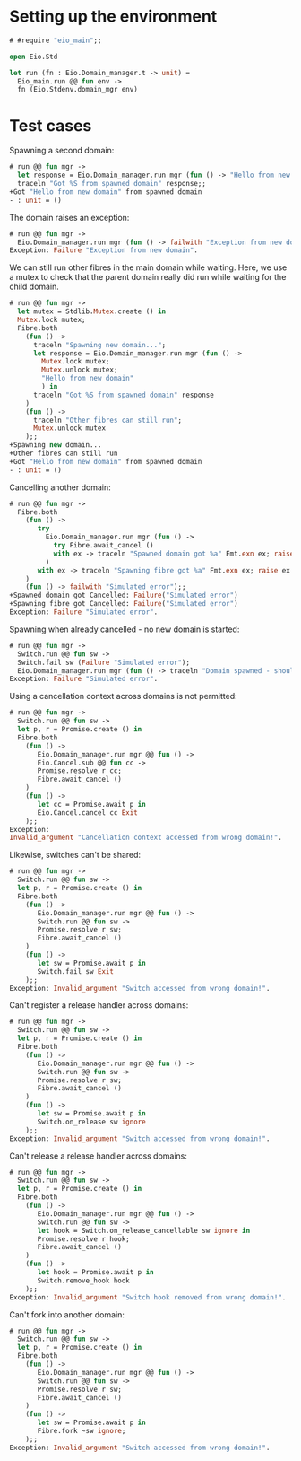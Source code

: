# Setting up the environment

```ocaml
# #require "eio_main";;
```

```ocaml
open Eio.Std

let run (fn : Eio.Domain_manager.t -> unit) =
  Eio_main.run @@ fun env ->
  fn (Eio.Stdenv.domain_mgr env)
```

# Test cases

Spawning a second domain:

```ocaml
# run @@ fun mgr ->
  let response = Eio.Domain_manager.run mgr (fun () -> "Hello from new domain") in
  traceln "Got %S from spawned domain" response;;
+Got "Hello from new domain" from spawned domain
- : unit = ()
```

The domain raises an exception:

```ocaml
# run @@ fun mgr ->
  Eio.Domain_manager.run mgr (fun () -> failwith "Exception from new domain");;
Exception: Failure "Exception from new domain".
```

We can still run other fibres in the main domain while waiting.
Here, we use a mutex to check that the parent domain really did run while waiting for the child domain.

```ocaml
# run @@ fun mgr ->
  let mutex = Stdlib.Mutex.create () in
  Mutex.lock mutex;
  Fibre.both
    (fun () ->
      traceln "Spawning new domain...";
      let response = Eio.Domain_manager.run mgr (fun () ->
        Mutex.lock mutex;
        Mutex.unlock mutex;
        "Hello from new domain"
        ) in
      traceln "Got %S from spawned domain" response
    )
    (fun () ->
      traceln "Other fibres can still run";
      Mutex.unlock mutex
    );;
+Spawning new domain...
+Other fibres can still run
+Got "Hello from new domain" from spawned domain
- : unit = ()
```

Cancelling another domain:

```ocaml
# run @@ fun mgr ->
  Fibre.both
    (fun () ->
       try
         Eio.Domain_manager.run mgr (fun () ->
           try Fibre.await_cancel ()
           with ex -> traceln "Spawned domain got %a" Fmt.exn ex; raise ex
         )
       with ex -> traceln "Spawning fibre got %a" Fmt.exn ex; raise ex
    )
    (fun () -> failwith "Simulated error");;
+Spawned domain got Cancelled: Failure("Simulated error")
+Spawning fibre got Cancelled: Failure("Simulated error")
Exception: Failure "Simulated error".
```

Spawning when already cancelled - no new domain is started:

```ocaml
# run @@ fun mgr ->
  Switch.run @@ fun sw ->
  Switch.fail sw (Failure "Simulated error");
  Eio.Domain_manager.run mgr (fun () -> traceln "Domain spawned - shouldn't happen!");;
Exception: Failure "Simulated error".
```

Using a cancellation context across domains is not permitted:

```ocaml
# run @@ fun mgr ->
  Switch.run @@ fun sw ->
  let p, r = Promise.create () in
  Fibre.both
    (fun () ->
       Eio.Domain_manager.run mgr @@ fun () ->
       Eio.Cancel.sub @@ fun cc ->
       Promise.resolve r cc;
       Fibre.await_cancel ()
    )
    (fun () ->
       let cc = Promise.await p in
       Eio.Cancel.cancel cc Exit
    );;
Exception:
Invalid_argument "Cancellation context accessed from wrong domain!".
```

Likewise, switches can't be shared:

```ocaml
# run @@ fun mgr ->
  Switch.run @@ fun sw ->
  let p, r = Promise.create () in
  Fibre.both
    (fun () ->
       Eio.Domain_manager.run mgr @@ fun () ->
       Switch.run @@ fun sw ->
       Promise.resolve r sw;
       Fibre.await_cancel ()
    )
    (fun () ->
       let sw = Promise.await p in
       Switch.fail sw Exit
    );;
Exception: Invalid_argument "Switch accessed from wrong domain!".
```

Can't register a release handler across domains:

```ocaml
# run @@ fun mgr ->
  Switch.run @@ fun sw ->
  let p, r = Promise.create () in
  Fibre.both
    (fun () ->
       Eio.Domain_manager.run mgr @@ fun () ->
       Switch.run @@ fun sw ->
       Promise.resolve r sw;
       Fibre.await_cancel ()
    )
    (fun () ->
       let sw = Promise.await p in
       Switch.on_release sw ignore
    );;
Exception: Invalid_argument "Switch accessed from wrong domain!".
```

Can't release a release handler across domains:

```ocaml
# run @@ fun mgr ->
  Switch.run @@ fun sw ->
  let p, r = Promise.create () in
  Fibre.both
    (fun () ->
       Eio.Domain_manager.run mgr @@ fun () ->
       Switch.run @@ fun sw ->
       let hook = Switch.on_release_cancellable sw ignore in
       Promise.resolve r hook;
       Fibre.await_cancel ()
    )
    (fun () ->
       let hook = Promise.await p in
       Switch.remove_hook hook
    );;
Exception: Invalid_argument "Switch hook removed from wrong domain!".
```

Can't fork into another domain:

```ocaml
# run @@ fun mgr ->
  Switch.run @@ fun sw ->
  let p, r = Promise.create () in
  Fibre.both
    (fun () ->
       Eio.Domain_manager.run mgr @@ fun () ->
       Switch.run @@ fun sw ->
       Promise.resolve r sw;
       Fibre.await_cancel ()
    )
    (fun () ->
       let sw = Promise.await p in
       Fibre.fork ~sw ignore;
    );;
Exception: Invalid_argument "Switch accessed from wrong domain!".
```

